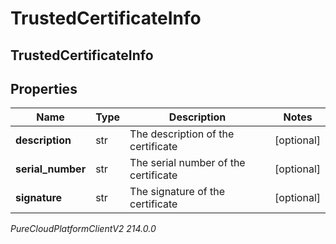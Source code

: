 # TrustedCertificateInfo

## TrustedCertificateInfo

## Properties

|Name | Type | Description | Notes|
|------------ | ------------- | ------------- | -------------|
| **description** | str | The description of the certificate | [optional] |
| **serial_number** | str | The serial number of the certificate | [optional] |
| **signature** | str | The signature of the certificate | [optional] |



_PureCloudPlatformClientV2 214.0.0_
